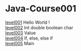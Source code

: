 # Java-Course001
<a href="https://github.com/VDEXSUS/Java-Course001/tree/main/level001" >level001</a> Hello World ! <br>
<a href="https://github.com/VDEXSUS/Java-Course001/tree/main/level002" >level002</a> Int double boolean char <br>
<a href="https://github.com/VDEXSUS/Java-Course001/tree/main/Level003" >level003</a> Value <br>
<a href="https://github.com/VDEXSUS/Java-Course001/tree/main/Level004" >level004</a> If, else, else if <br>
<a href="https://github.com/VDEXSUS/Java-Course001/tree/main/Level005" >level005</a> Main <br>
